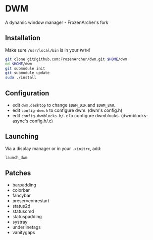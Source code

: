 # DWM
A dynamic window manager - FrozenArcher's fork

## Installation

Make sure `/usr/local/bin` is in your `PATH`!

```bash
git clone git@github.com:FrozenArcher/dwm.git $HOME/dwm
cd $HOME/dwm
git submodule init
git submodule update
sudo ./install
```

## Configuration

* edit `dwm.desktop` to change `$DWM_DIR` and `$DWM_BAR`.
* edit `config-dwm.h` to configure dwm. (dwm's config.h)
* edit `config-dwmblocks.h/.c` to configure dwmblocks. (dwmblocks-async's config.h/.c)

## Launching

Via a display manager or in your `.xinitrc`, add:

```bash
launch_dwm
```

## Patches

* barpadding
* colorbar
* fancybar
* preserveonrestart
* status2d
* statuscmd
* statuspadding
* systray
* underlinetags
* vanitygaps
